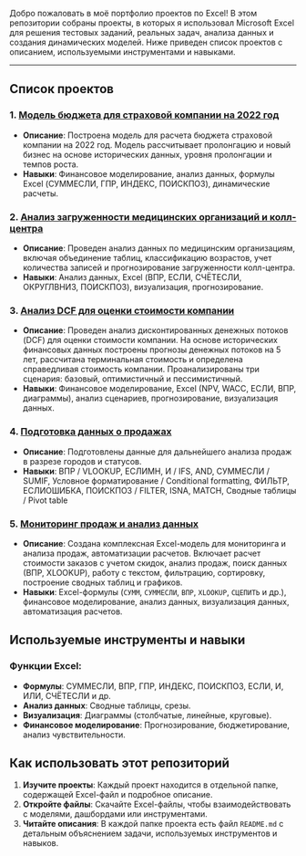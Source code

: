 Добро пожаловать в моё портфолио проектов по Excel! В этом репозитории собраны проекты, в которых я использовал Microsoft Excel для решения тестовых заданий, реальных задач, анализа данных и создания динамических моделей. Ниже приведен список проектов с описанием, используемыми инструментами и навыками.

---

## Список проектов

### 1. **[Модель бюджета для страховой компании на 2022 год](https://github.com/Sklarone/data_analyst_portfolio/tree/main/EXCEL_Projects/Insurance_Budget_Model)**
   - **Описание**: Построена модель для расчета бюджета страховой компании на 2022 год. Модель рассчитывает пролонгацию и новый бизнес на основе исторических данных, уровня пролонгации и темпов роста.
   - **Навыки**: Финансовое моделирование, анализ данных, формулы Excel (СУММЕСЛИ, ГПР, ИНДЕКС, ПОИСКПОЗ), динамические расчеты.
### 2. **[Анализ загруженности медицинских организаций и колл-центра](https://github.com/Sklarone/data_analyst_portfolio/tree/main/EXCEL_Projects/healthcare_data_task)**
   - **Описание**: Проведен анализ данных по медицинским организациям, включая объединение таблиц, классификацию возрастов, учет количества записей и прогнозирование загруженности колл-центра.
   - **Навыки**: Анализ данных, Excel (ВПР, ЕСЛИ, СЧЁТЕСЛИ, ОКРУГЛВНИЗ, ПОИСКПОЗ), визуализация, прогнозирование.
### 3. **[Анализ DCF для оценки стоимости компании](https://github.com/Sklarone/data_analyst_portfolio/tree/main/EXCEL_Projects/DCF_analysis_for_Google)**
   - **Описание**: Проведен анализ дисконтированных денежных потоков (DCF) для оценки стоимости компании. На основе исторических финансовых данных построены прогнозы денежных потоков на 5 лет, рассчитана терминальная стоимость и определена справедливая стоимость компании. Проанализированы три сценария: базовый, оптимистичный и пессимистичный.
   - **Навыки**: Финансовое моделирование, Excel (NPV, WACC, ЕСЛИ, ВПР, диаграммы), анализ сценариев, прогнозирование, визуализация данных.
### 4. **[Подготовка данных о продажах](https://github.com/Sklarone/data_analyst_portfolio/tree/main/EXCEL_Projects/Sales_test_task)**
   - **Описание**: Подготовлены данные для дальнейшего анализа продаж в разрезе городов и статусов.
   - **Навыки**: ВПР / VLOOKUP, ЕСЛИMН, И / IFS, AND, СУММЕСЛИ / SUMIF, Условное форматирование / Conditional formatting, ФИЛЬТР, ЕСЛИОШИБКА, ПОИСКПОЗ / FILTER, ISNA, MATCH, Cводные таблицы / Pivot table
### 5. **[Мониторинг продаж и анализ данных](https://github.com/Sklarone/data_analyst_portfolio/tree/main/EXCEL_Projects/sales_monitoring)**
   - **Описание**: Создана комплексная Excel-модель для мониторинга и анализа продаж, автоматизации расчетов. Включает расчет стоимости заказов с учетом скидок, анализ продаж, поиск данных (ВПР, XLOOKUP), работу с текстом, фильтрацию, сортировку, построение сводных таблиц и графиков.
   - **Навыки**: Excel-формулы (`СУММ`, `СУММЕСЛИ`, `ВПР`, `XLOOKUP`, `СЦЕПИТЬ` и др.), финансовое моделирование, анализ данных, визуализация данных, автоматизация расчетов.

## Используемые инструменты и навыки

### Функции Excel:
- **Формулы**: СУММЕСЛИ, ВПР, ГПР, ИНДЕКС, ПОИСКПОЗ, ЕСЛИ, И, ИЛИ, СЧЁТЕСЛИ и др.
- **Анализ данных**: Сводные таблицы, срезы.
- **Визуализация**: Диаграммы (столбчатые, линейные, круговые).
- **Финансовое моделирование**: Прогнозирование, бюджетирование, анализ чувствительности.

## Как использовать этот репозиторий

1. **Изучите проекты**: Каждый проект находится в отдельной папке, содержащей Excel-файл и подробное описание.
2. **Откройте файлы**: Скачайте Excel-файлы, чтобы взаимодействовать с моделями, дашбордами или инструментами.
3. **Читайте описания**: В каждой папке проекта есть файл `README.md` с детальным объяснением задачи, используемых инструментов и навыков.
